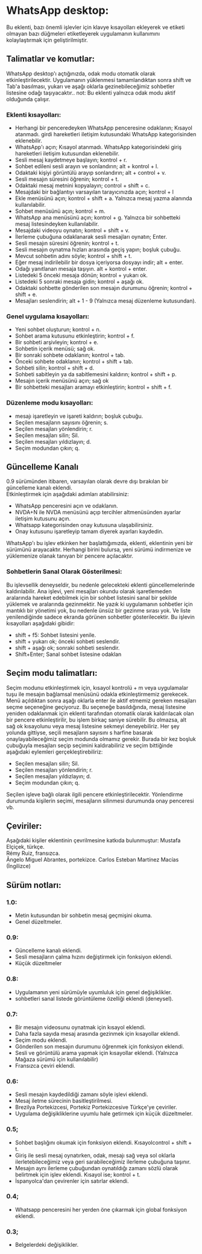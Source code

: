 # WhatsApp desktop:
Bu eklenti, bazı önemli işlevler için klavye kısayolları ekleyerek ve etiketi olmayan bazı düğmeleri etiketleyerek uygulamanın kullanımını kolaylaştırmak için geliştirilmiştir.

## Talimatlar ve komutlar:
WhatsApp desktop'ı açtığınızda, odak modu otomatik olarak etkinleştirilecektir. Uygulamanın yüklenmesi tamamlandıktan sonra shift ve Tab'a basılması, yukarı ve aşağı oklarla gezinebileceğimiz sohbetler listesine odağı taşıyacaktır..
not: Bu eklenti yalnızca odak modu aktif olduğunda çalışır.

### Eklenti kısayolları:

* Herhangi bir penceredeyken WhatsApp penceresine odaklanın; Kısayol atanmadı. girdi hareketleri iletişim kutusundaki WhatsApp kategorisinden eklenebilir.
* WhatsApp'ı açın; Kısayol atanmadı. WhatsApp kategorisindeki giriş hareketleri iletişim kutusundan eklenebilir.
* Sesli mesaj kaydetmeye başlayın; kontrol + r.
* Sohbet edileni sesli arayın ve sonlandırın; alt + kontrol + l.
* Odaktaki kişiyi görüntülü arayıp sonlandırın; alt + control + v.
* Sesli mesajın süresini öğrenin; kontrol + t.
* Odaktaki mesaj metnini kopyalayın; control + shift + c.
* Mesajdaki bir bağlantıyı varsayılan tarayıcınızda açın; kontrol + l
* Ekle menüsünü açın; kontrol + shift + a. Yalnızca mesaj yazma alanında kullanılabilir.
* Sohbet menüsünü açın; kontrol + m.
* WhatsApp ana menüsünü açın; kontrol + g. Yalnızca bir sohbetteki mesaj listesindeyken kullanılabilir.
* Mesajdaki videoyu oynatın; kontrol + shift + v.
* İlerleme çubuğuna odaklanarak sesli mesajları oynatın; Enter.
* Sesli mesajın süresini öğrenin; kontrol + t.
* Sesli mesajın oynatma hızları arasında geçiş yapın; boşluk çubuğu.
* Mevcut sohbetin adını söyle; kontrol + shift + t.
* Eğer mesaj indirilebilir bir dosya içeriyorsa dosyayı indir; alt + enter.
* Odağı yanıtlanan mesaja taşıyın. alt + kontrol + enter.
* Listedeki 5 önceki mesaja dönün; kontrol + yukarı ok.
* Listedeki 5 sonraki mesaja gidin; kontrol + aşağı ok.
* Odaktaki sohbette gönderilen son mesajın durumunu öğrenin; kontrol + shift + e.
* Mesajları seslendirin; alt + 1 - 9 (Yalnızca mesaj düzenleme kutusundan).

### Genel uygulama kısayolları:

* Yeni sohbet oluşturun; kontrol + n.
* Sohbet arama kutusunu etkinleştirin; kontrol + f.
* Bir sohbeti arşivleyin; kontrol + e.
* Sohbetin içerik menüsü; sağ ok.
* Bir sonraki sohbete odaklanın; kontrol + tab.
* Önceki sohbete odaklanın; kontrol + shift + tab.
* Sohbeti silin; kontrol + shift + d.
* Sohbeti sabitleyin ya da sabitlemesini kaldırın; kontrol + shift + p.
* Mesajın içerik menüsünü açın; sağ ok
* Bir sohbetteki mesajları aramayı etkinleştirin; kontrol + shift + f.

### Düzenleme modu kısayolları:

* mesajı işaretleyin ve işareti kaldırın; boşluk çubuğu.
* Seçilen mesajların sayısını öğrenin; s.
* Seçilen mesajları yönlendirin; r.
* Seçilen mesajları silin; Sil.
* Seçilen mesajları yıldızlayın; d.
* Seçim modundan çıkın; q.

## Güncelleme Kanalı
0.9 sürümünden itibaren, varsayılan olarak devre dışı bırakılan bir güncelleme kanalı eklendi.  
Etkinleştirmek için aşağıdaki adımları atabilirsiniz:

* WhatsApp penceresini açın ve odaklanın.
* NVDA+N ile NVDA menüsünü açıp tercihler altmenüsünden ayarlar iletişim kutusunu açın.
* Whatsapp kategorisinden onay kutusuna ulaşabilirsiniz.
* Onay kutusunu işaretleyip tamam diyerek ayarları kaydedin.

WhatsApp'ı bu işlev etkinken her başlattığımızda, eklenti, eklentinin yeni bir sürümünü arayacaktır. Herhangi birini bulursa, yeni sürümü indirmenize ve yüklemenize olanak  tanıyan bir pencere açılacaktır.

### Sohbetlerin Sanal Olarak Gösterilmesi:
Bu işlevsellik deneyseldir, bu nedenle gelecekteki eklenti güncellemelerinde kaldırılabilir.
Ana işlevi, yeni mesajları okundu olarak işaretlemeden aralarında hareket edebilmek için bir sohbet listesini sanal bir şekilde yüklemek ve aralarında gezinmektir.
Ne yazık ki uygulamanın sohbetler  için mantıklı bir yönetimi yok, bu nedenle ünsüz bir gezinme sırası yok. Ve liste yenilendiğinde sadece ekranda görünen sohbetler gösterilecektir.
Bu işlevin kısayolları aşağıdaki gibidir:

* shift + f5: Sohbet listesini yenile.
* shift + yukarı ok; önceki sohbeti seslendir.
* shift + aşağı ok; sonraki sohbeti seslendir.
* Shift+Enter; Sanal sohbet listesine odaklan

## Seçim modu talimatları:
Seçim modunu etkinleştirmek için, kısayol kontrolü + m veya uygulamalar tuşu ile mesajın bağlamsal menüsünü odakla etkinleştirmemiz gerekecek.
Menü açıldıktan sonra aşağı oklarla enter ile aktif etmemiz gereken mesajları seçme seçeneğine geçiyoruz.
Bu seçeneğe basıldığında, mesaj listesine yeniden odaklanmak için eklenti tarafından otomatik olarak kaldırılacak olan bir pencere etkinleştirilir, bu işlem birkaç saniye sürebilir. Bu olmazsa, alt sağ ok kısayolunu veya mesaj listesine sekmeyi deneyebiliriz.
Her şey yolunda gittiyse, seçili mesajların  sayısını s harfine basarak onaylayabileceğimiz seçim modunda olmamız gerekir.
Burada bir kez boşluk çubuğuyla mesajları seçip seçimini kaldırabiliriz ve seçim bittiğinde aşağıdaki eylemleri gerçekleştirebiliriz:

* Seçilen mesajları silin; Sil.
* Seçilen mesajları yönlendirin; r.
* Seçilen mesajları yıldızlayın; d.
* Seçim modundan çıkın; q.

Seçilen işleve bağlı olarak ilgili pencere etkinleştirilecektir. Yönlendirme durumunda kişilerin seçimi, mesajların silinmesi durumunda onay penceresi vb.
 
## Çeviriler:
Aşağıdaki kişiler eklentinin çevrilmesine katkıda bulunmuştur:
	Mustafa Elçiçek, türkçe.  
	Rémy Ruiz, fransızca.  
	Ângelo Miguel Abrantes, portekizce.
	Carlos Esteban Martínez Macías (İngilizce)
	
## Sürüm notları:  
### 1.0:

* Metin kutusundan bir sohbetin mesaj geçmişini okuma.
* Genel düzeltmeler.

### 0.9:

* Güncelleme kanalı eklendi.
* Sesli mesajların çalma hızını değiştirmek için fonksiyon eklendi.
* Küçük düzeltmeler

### 0.8:

* Uygulamanın yeni sürümüyle uyumluluk için genel değişiklikler.
* sohbetleri sanal listede görüntüleme özelliği eklendi (deneysel).

### 0.7:

* Bir mesajın videosunu oynatmak için kısayol eklendi.
* Daha fazla sayıda mesaj arasında gezinmek için kısayollar eklendi.
* Seçim modu eklendi.
* Gönderilen son mesajın durumunu öğrenmek için fonksiyon eklendi.
* Sesli ve görüntülü arama yapmak için kısayollar eklendi. (Yalnızca Mağaza sürümü için kullanılabilir)
* Fransızca çeviri eklendi.

### 0.6:

* Sesli mesajın kaydedildiği zamanı söyle işlevi eklendi.
* Mesaj iletme sürecinin basitleştirilmesi.
* Brezilya Portekizcesi, Portekiz Portekizcesive Türkçe'ye çeviriler.
* Uygulama değişikliklerine uyumlu hale getirmek için küçük düzeltmeler.

### 0.5;

* Sohbet başlığını okumak için fonksiyon eklendi. Kısayolcontrol + shift + t.
* Giriş ile sesli mesaj oynatırken, odak, mesajı sağ veya sol oklarla ilerletebileceğimiz veya geri sarabileceğimiz ilerleme çubuğuna taşınır.
* Mesajın aynı ilerleme çubuğundan oynatıldığı zamanı sözlü olarak belirtmek için işlev eklendi. Kısayol ise; kontrol + t.
* İspanyolca'dan çevirenler için satırlar eklendi.

### 0.4;

* Whatsapp penceresini her yerden öne çıkarmak için global fonksiyon eklendi.

### 0.3;
* Belgelerdeki değişiklikler.